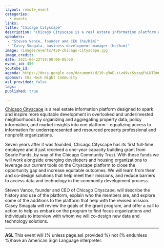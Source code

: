 ```yaml
---
layout: remote_event
categories:
  - events
links: 
title: "Chicago Cityscape"
description: "Chicago Cityscape is a real estate information platform designed to spark and inspire more equitable development in overlooked and underinvested neighborhoods by organizing and aggregating property data,  policy information, and market insights into one platform – equalizing access to information for underrepresented and resourced property professional and nonprofit organizations."
speakers:
 - "Steven Vance, founder and CEO (he/him)"
 - "Casey Smagala, business development manager (he/him)"
image: /images/events/450-chicago-cityscape.jpg
image_credit:
date: 2021-06-22T19:00:00-05:00
event_id: 450
youtube_id: 
agenda: https://docs.google.com/document/d/10-gRuE-zizA9vsKyzqqfsLNT3nQXL1yGbZMYPTMaxAQ/edit#
sponsor: Chi Hack Night Community
asl_provided: false
tags: 
published: true

---
```


[Chicago Cityscape](https://www.chicagocityscape.com/) is a real estate information platform designed to spark and inspire more equitable development in overlooked and underinvested neighborhoods by organizing and aggregating property data,  policy information, and market insights into one platform – equalizing access to information for underrepresented and resourced property professional and nonprofit organizations. 

Seven years after it was founded, Chicago Cityscape has its first full-time employee and it just received a one-year capacity building grant from Searle Funds, by way of the Chicago Community Trust. With these funds we will work alongside emerging developers and housing organizations to leverage our current tools on the Cityscape platform to close the opportunity gap and increase equitable outcomes. We will learn from them and co-design solutions that help meet their missions, and reduce barriers to access data and technology in the community development process.

Steven Vance, founder and CEO of Chicago Cityscape, will describe the history and use of the platform, explain who the members are, and explore some of the additions to the platform that help with the revised mission. Casey Smagala will review the goals of the grant program, and offer a call to action to help us embark on the program to find focus organizations and individuals to interview with whom we will co-design new data and technology solutions.

---

**ASL** This event will {% unless page.asl_provided %} not {% endunless %}have an American Sign Language interpreter.
